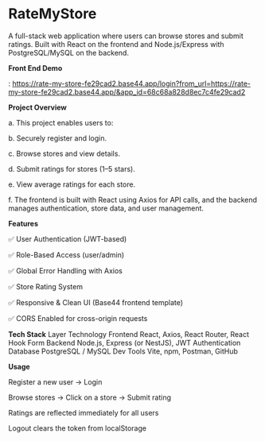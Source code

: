 # RateMyStore
A full-stack web application where users can browse stores and submit ratings. Built with React on the frontend and Node.js/Express with PostgreSQL/MySQL on the backend.

**Front End Demo**

: https://rate-my-store-fe29cad2.base44.app/login?from_url=https://rate-my-store-fe29cad2.base44.app/&app_id=68c68a828d8ec7c4fe29cad2

**Project Overview**

a. This project enables users to:

b. Securely register and login.

c. Browse stores and view details.

d. Submit ratings for stores (1–5 stars).

e. View average ratings for each store.

f. The frontend is built with React using Axios for API calls, and the backend manages authentication, store data, and user management.

**Features**

✅ User Authentication (JWT-based)

✅ Role-Based Access (user/admin)

✅ Global Error Handling with Axios

✅ Store Rating System

✅ Responsive & Clean UI (Base44 frontend template)

✅ CORS Enabled for cross-origin requests

**Tech Stack**
Layer	Technology
Frontend	React, Axios, React Router, React Hook Form
Backend	Node.js, Express (or NestJS), JWT Authentication
Database	PostgreSQL / MySQL
Dev Tools	Vite, npm, Postman, GitHub

**Usage**

Register a new user → Login

Browse stores → Click on a store → Submit rating

Ratings are reflected immediately for all users

Logout clears the token from localStorage

